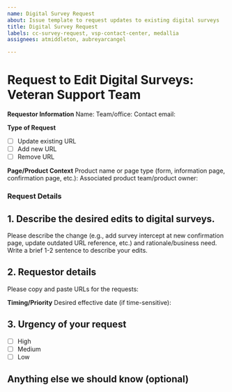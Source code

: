 ```yaml
---
name: Digital Survey Request
about: Issue template to request updates to existing digital surveys
title: Digital Survey Request
labels: cc-survey-request, vsp-contact-center, medallia
assignees: atmiddleton, aubreyarcangel

---
```



# Request to Edit Digital Surveys: Veteran Support Team

**Requestor Information**
Name:
Team/office:
Contact email:

**Type of Request**
- [ ]  Update existing URL
- [ ]  Add new URL
- [ ]  Remove URL

**Page/Product Context**
Product name or page type (form, information page, confirmation page, etc.):
Associated product team/product owner:

### **Request Details**

## 1. Describe the desired edits to digital surveys.
Please describe the change (e.g., add survey intercept at new confirmation page, update outdated URL reference, etc.) and rationale/business need. Write a brief 1-2 sentence to describe your edits.






## 2. Requestor details
Please copy and paste URLs for the requests:







**Timing/Priority**
Desired effective date (if time-sensitive):

## 3. Urgency of your request
- [ ] High
- [ ] Medium
- [ ] Low

## Anything else we should know (optional)
